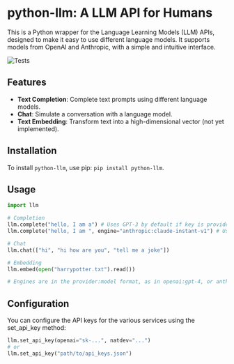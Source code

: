 # python-llm: A LLM API for Humans

This is a Python wrapper for the Language Learning Models (LLM) APIs, designed to make it easy to use different language models. It supports models from OpenAI and Anthropic, with a simple and intuitive interface.

![Tests](https://github.com/danielgross/python-llm/actions/workflows/tests.yml/badge.svg)

## Features

- **Text Completion**: Complete text prompts using different language models.
- **Chat**: Simulate a conversation with a language model.
- **Text Embedding**: Transform text into a high-dimensional vector (not yet implemented).

## Installation

To install `python-llm`, use pip: ```pip install python-llm```.

## Usage

```python
import llm

# Completion
llm.complete("hello, I am a") # Uses GPT-3 by default if key is provided.
llm.complete("hello, I am ", engine="anthropic:claude-instant-v1") # Uses Anthropic's model.

# Chat
llm.chat(["hi", "hi how are you", "tell me a joke"])

# Embedding 
llm.embed(open("harrypotter.txt").read())

# Engines are in the provider:model format, as in openai:gpt-4, or anthropic:claude-instant-v1.
```

## Configuration
You can configure the API keys for the various services using the set_api_key method:
```python
llm.set_api_key(openai="sk-...", natdev="...")
# or
llm.set_api_key("path/to/api_keys.json")
```
